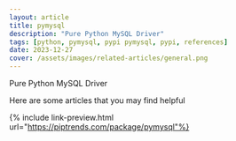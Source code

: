 ```yaml
---
layout: article
title: pymysql
description: "Pure Python MySQL Driver"
tags: [python, pymysql, pypi pymysql, pypi, references]
date: 2023-12-27
cover: /assets/images/related-articles/general.png
---
```


Pure Python MySQL Driver

Here are some articles that you may find helpful

{% include link-preview.html url="https://piptrends.com/package/pymysql"%}